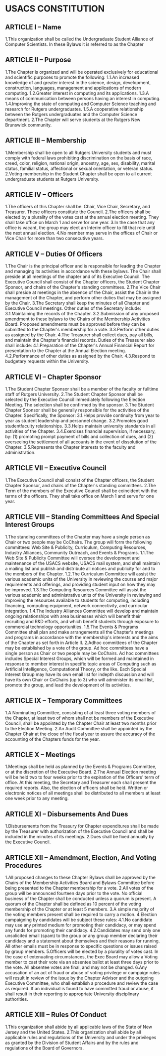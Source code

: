# USACS CONSTITUTION
## ARTICLE I – Name
1.This organization shall be called the Undergraduate Student Alliance of Computer Scientists. In these Bylaws it is referred to as the Chapter
## ARTICLE II – Purpose
1.The Chapter is organized and will be operated exclusively for educational and scientific purposes to promote the following:
1.1.An increased knowledge of and greater interest in the science, design, development, construction, languages, management and applications of modern computing.
1.2.Greater interest in computing and its applications.
1.3.A means of communication between persons having an interest in computing.
1.4.Improving the state of computing and Computer Science teaching and research for Rutgers undergraduates.
1.5.A cooperative relationship between the Rutgers undergraduates and the Computer Science department.
2.The Chapter will serve students at the Rutgers New Brunswick community.
## ARTICLE III – Membership
1.Membership shall be open to all Rutgers University students and must comply with federal laws prohibiting discrimination on the basis of race, creed, color, religion, national origin, ancestry, age, sex, disability, marital status, familial status, affectional or sexual orientation, or veteran status.
2.Voting membership in the Student Chapter shall be open to all current undergraduate students at Rutgers University.
## ARTICLE IV – Officers
1.The officers of this Chapter shall be: Chair, Vice Chair, Secretary, and Treasurer. These officers constitute the Council.
2.The officers shall be elected by a plurality of the votes cast at the annual election meeting. They shall take office on March 1 and serve for one year.
3.In the case that any office is vacant, the group may elect an Interim officer to fill that role until the next annual election.
4.No member may serve in the offices of Chair or Vice Chair for more than two consecutive years.
## ARTICLE V – Duties Of Officers
1.The Chair is the principal officer and is responsible for leading the Chapter and managing its activities in accordance with these bylaws. The Chair shall preside at all meetings of the chapter and of its Executive Council. The Executive Council shall consist of the Chapter officers, the Student Chapter Sponsor, and chairs of the Chapter's standing committees.
2.The Vice Chair shall preside at meetings in the absence of the Chair, assist the Chair in the management of the Chapter, and perform other duties that may be assigned by the Chair.
3.The Secretary shall keep the minutes of all Chapter and Executive Council meetings. Other duties of the Secretary include:
3.1.Maintaining the records of the Chapter.
3.2.Submission of any proposed amendment to these bylaws to the Chairs of the Membership Activities Board. Proposed amendments must be approved before they can be submitted to the Chapter's membership for a vote.
3.3.Perform other duties as assigned by the Chair.
4.The Treasurer shall collect dues, pay all bills, and maintain the Chapter's financial records. Duties of the Treasurer also shall include:
4.1.Preparation of the Chapter's Annual Financial Report for presentation to the Chapter at the Annual Election meeting.
4.2.Performance of other duties as assigned by the Chair.
4.3.Respond to budgetary requests within the University.
## ARTICLE VI – Chapter Sponsor
1.The Student Chapter Sponsor shall be a member of the faculty or fulltime staff of Rutgers University.
2.The Student Chapter Sponsor shall be selected by the Executive Council immediately following the Election Meeting. The selection shall be confirmed by the sponsor.
3.The Student Chapter Sponsor shall be generally responsible for the activities of the Chapter. Specifically, the Sponsor:
3.1.Helps provide continuity from year to year as student leadership and personnel change.
3.2.Promotes good studentfaculty relationships.
3.3.Helps maintain university standards in all activities of the Chapter.
3.4.Exercises financial supervision, if necessary, by: (1) promoting prompt payment of bills and collection of dues, and (2) overseeing the settlement of all accounts in the event of dissolution of the Chapter.
3.5.Represents the Chapter interests to the faculty and administration.
## ARTICLE VII – Executive Council
1.The Executive Council shall consist of the Chapter officers, the Student Chapter Sponsor, and chairs of the Chapter's standing committees.
2.The Term of the members of the Executive Council shall be coincident with the terms of the officers. They shall take office on March 1 and serve for one year.
## ARTICLE VIII – Standing Committees And Special Interest Groups
1.The standing committees of the Chapter may have a single person as Chair or two people may be CoChairs. The group will form the following committees: Web Site & Publicity, Curriculum, Computing Resources, Industry Alliances, Community Outreach, and Events & Programs.
1.1.The Web Site & Publicity Committee will oversee the development and maintenance of the USACS website, USACS mail system, and shall maintain a mailing list and publish and distribute all notices and publicity for and to the members of the Chapter.
1.2.The Curriculum Committee will assist the various academic units of the University in reviewing the course and major requirements and offerings, and providing student input on how they may be improved.
1.3.The Computing Resources Committee will assist the various academic and administrative units of the University in reviewing and improving the resources available to students for computing, including financing, computing equipment, network connectivity, and curricular integration.
1.4.The Industry Alliances Committee will develop and maintain ongoing relationships with area businesses which will benefit their recruiting and R&D efforts, and which benefit students through exposure to commercial technology opportunities.
1.5.The Events & Programs Committee shall plan and make arrangements all the Chapter's meetings and programs in accordance with the membership's interests and the aims of the Chapter as set forth in Article II.
2.Adhoc committees of the Chapter may be established by a vote of the group. Ad hoc committees have a single person as Chair or two people may be CoChairs. Ad hoc committees includes Special Interest Groups, which will be
formed and maintained in response to member interest in specific topic areas of Computing such as Artificial Intelligence, Computational Theory, or the like. Each Special Interest Group may have its own email list for indepth discussion and will have its own Chair or CoChairs (up to 3) who will administer its email list, promote the group, and lead the development of its activities.
## ARTICLE IX – Temporary Committees
1.A Nominating Committee, consisting of at least three voting members of the Chapter, at least two of whom shall not be members of the Executive Council, shall be appointed by the Chapter Chair at least two months prior to the Election Meeting.
2.An Audit Committee shall be appointed by the Chapter Chair at the close of the fiscal year to assure the accuracy of the accounting of the Chapters funds for the year.
## ARTICLE X – Meetings
1.Meetings shall be held as planned by the Events & Programs Committee, or at the discretion of the Executive Board.
2.The Annual Election meeting will be held two to four weeks prior to the expiration of the Officers' term of office. At this meeting, the Secretary and Treasurer each shall present the required reports. Also, the election of officers shall be held. Written or electronic notices of all meetings shall be distributed to all members at least one week prior to any meeting.
## ARTICLE XI – Disbursements And Dues 
1.Disbursements from the Treasury for Chapter expenditures shall be made by the Treasurer with authorization of the Executive Council and shall be included in the minutes of its meetings.
2.Dues shall be fixed annually by the Executive Council.
## ARTICLE XII – Amendment, Election, And Voting Procedures
1.All proposed changes to these Chapter Bylaws shall be approved by the Chairs of the Membership Activities Board and Bylaws Committee before being presented to the Chapter membership for a vote.
2.All votes of the group will be announced fourteen days prior to the vote. No official business of the Chapter shall be conducted unless a quorum is present. A quorum of the Chapter shall be defined as 10 percent of the voting membership of the Chapter or at least 5 members.
3.A simple majority of the voting members present shall be required to carry a motion.
4.Election campaigning by candidates will be subject these rules:
4.1.No candidate may use any printed medium for promoting their candidacy, or may spend any funds for promoting their candidacy.
4.2.Candidates may send only one unsolicited email (spam) to the group or any group member declaring their candidacy and a statement about themselves and their reasons for running. All other emails must be in response to specific questions or issues raised by group members.
5.Officers will be elected by a plurality of votes cast. In the case of extenuating circumstances, the Exec Board may allow a Voting member to cast their vote via an absentee ballot at least three days prior to the vote. All absentee votes are final, and may not be changed.
6.Any accusation of an act of fraud or abuse of voting privilege or campaign rules will result in review of the issue by the Chapter Advisor and the outgoing Executive Committee, who shall establish a procedure and review the case as required. If an individual is found to have committed fraud or abuse, it shall result in their reporting to appropriate University disciplinary authorities.
## ARTICLE XIII – Rules Of Conduct
1.This organization shall abide by all applicable laws of the State of New Jersey and the United States.
2.This organization shall abide by all applicable rules and regulations of the University and under the privileges as granted by the Division of Student Affairs and by the rules and regulations of the Board of Governors.
